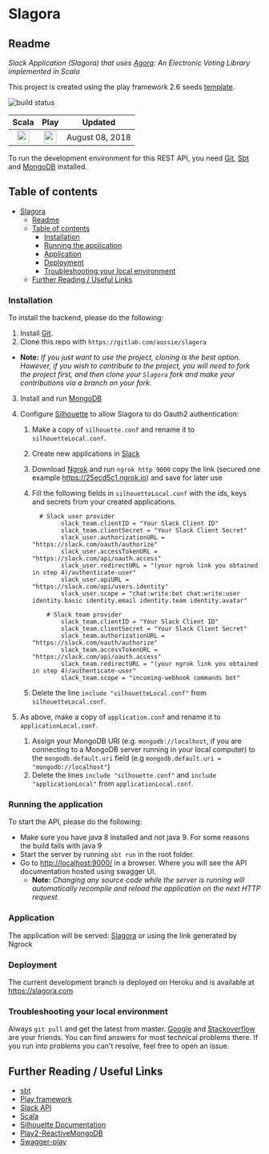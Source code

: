 # Slagora

## Readme

_Slack Application (Slagora) that uses [Agora](https://gitlab.com/aossie/Agora/): An Electronic Voting Library implemented in Scala_


This project is created using the play framework 2.6 seeds [template](https://github.com/playframework/play-scala-seed.g8).


![build status](https://gitlab.com/aossie/Agora-Web/badges/master/build.svg)

| Scala | Play | Updated
| :-: | :-: | :-:
| <img src="https://raw.githubusercontent.com/OlegIlyenko/scala-icon/master/scala-icon.png " width="25"> | <img src="https://raw.githubusercontent.com/OlegIlyenko/scala-icon/master/play-icon.png " width="25"> | August 08, 2018

To run the development environment for this REST API, you need [Git](https://git-scm.com/), [Sbt](http://www.scala-sbt.org/) and [MongoDB](https://www.mongodb.com/) installed.

## Table of contents

- [Slagora](#slagora)
  - [Readme](#readme)
  - [Table of contents](#table-of-contents)
    - [Installation](#installation)
    - [Running the application](#running-the-application)
    - [Application](#application)
    - [Deployment](#deployment)
    - [Troubleshooting your local environment](#troubleshooting-your-local-environment)
  - [Further Reading / Useful Links](#further-reading--useful-links)


### Installation

To install the backend, please do the following:

1. Install [Git](https://git-scm.com/book/en/v2/Getting-Started-Installing-Git).
2. Clone this repo with `https://gitlab.com/aossie/slagora`
  - **Note:** *If you just want to use the project, cloning is the best option. However, if you wish to contribute to the project, you will need to fork the project first, and then clone your `Slagora` fork and make your contributions via a branch on your fork.*
3. Install and run [MongoDB](https://www.mongodb.com/)
4. Configure [Silhouette](https://www.silhouette.rocks/) to allow Slagora to do Oauth2 authentication:
    1. Make a copy of `silhouette.conf` and rename it to `silhouetteLocal.conf`.
    2. Create new applications in [Slack](https://api.slack.com/)
    3. Download [Ngrok](https://ngrok.com/) and run `ngrok http 9000` copy the link (secured one example https://25ecd5c1.ngrok.io) and save for later use
    4. Fill the following fields in `silhouetteLocal.conf` with the ids, keys and secrets from your created applications.

        ```
          # Slack user provider
                slack_team.clientID = "Your Slack Client ID"
                slack_team.clientSecret = "Your Slack Client Secret"
                slack_user.authorizationURL = "https://slack.com/oauth/authorize"
                slack_user.accessTokenURL = "https://slack.com/api/oauth.access"
                slack_user.redirectURL = "(your ngrok link you obtained in step 4)/authenticate-user"
                slack_user.apiURL = "https://slack.com/api/users.identity"
                slack_user.scope = "chat:write:bot chat:write:user identity.basic identity.email identity.team identity.avatar"

            # Slack team provider
                slack_team.clientID = "Your Slack Client ID"
                slack_team.clientSecret = "Your Slack Client Secret"
                slack_team.authorizationURL = "https://slack.com/oauth/authorize"
                slack_team.accessTokenURL = "https://slack.com/api/oauth.access"
                slack_team.redirectURL = "(your ngrok link you obtained in step 4)/authenticate-user"
                slack_team.scope = "incoming-webhook commands bot"
        ```
    5. Delete the line `include "silhouetteLocal.conf"` from `silhouetteLocal.conf`.

5. As above, make a copy of `application.conf` and rename it to `applicationLocal.conf`. 
    1. Assign your MongoDB URI (e.g. `mongodb://localhost`, if you are connecting to a MongoDB server running in your local computer) to the `mongodb.default.uri` field (e.g `mongodb.default.uri = "mongodb://localhost"`)
    2. Delete the lines `include "silhouette.conf"` and `include "applicationLocal"` from `applicationLocal.conf`.

### Running the application

To start the API, please do the following:

- Make sure you have java 8 installed and not java 9. For some reasons the build fails with java 9
- Start the server by running `sbt run` in the root folder.
- Go to [http://localhost:9000/](http://localhost:9000/) in a browser. Where you will see the API documentation hosted using swagger UI.
    - **Note:** *Changing any source code while the server is running will automatically recompile and reload the application on the next HTTP request.*

### Application

The application will be served: [Slagora](http://localhost:9000/) or using the link generated by Ngrock

### Deployment 
The current development branch is deployed on Heroku and is available at https://slagora.com

### Troubleshooting your local environment

Always `git pull` and get the latest from master. [Google](https://www.google.com) and [Stackoverflow](https://stackoverflow.com/) are your friends. You can find answers for most technical problems there. If you run into problems you can't resolve, feel free to open an issue.

## Further Reading / Useful Links

* [sbt](http://www.scala-sbt.org/)
* [Play framework](https://www.playframework.com/)
* [Slack API](https://api.slack.com)
* [Scala](https://www.scala-lang.org/)
* [Silhouette Documentation](https://www.silhouette.rocks/docs)
* [Play2-ReactiveMongoDB](http://reactivemongo.org/releases/0.1x/documentation/tutorial/play.html)
* [Swagger-play](https://github.com/swagger-api/swagger-play)
